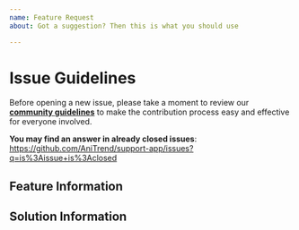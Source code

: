 ```yaml
---
name: Feature Request
about: Got a suggestion? Then this is what you should use

---
```


# Issue Guidelines

Before opening a new issue, please take a moment to review our [**community guidelines**](https://github.com/AniTrend/support-app/blob/develop/CONTRIBUTING.md) to make the contribution process easy and effective for everyone involved.

**You may find an answer in already closed issues**:
https://github.com/AniTrend/support-app/issues?q=is%3Aissue+is%3Aclosed


## Feature Information
<!-- Is your feature request related to a problem? Please describe. -->


## Solution Information
<!-- Describe the solution you'd like -->

